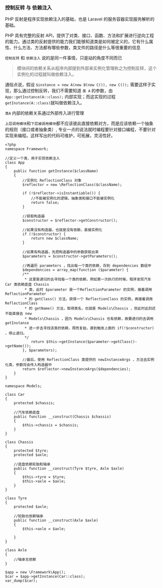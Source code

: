 ### 控制反转 与 依赖注入

PHP 反射是程序实现依赖注入的基础，也是 Laravel 的服务容器实现服务解析的基础。

PHP 具有完整的反射 API，提供了对类、接口、函数、方法和扩展进行逆向工程的能力。通过类的反射提供的能力我们能够知道类是如何被定义的，它有什么属性、什么方法、方法都有哪些参数，类文件的路径是什么等很重要的信息

`控制反转` 和 `依赖注入` 说的是同一件事情，只是站的角度不同而已

> 模块间的依赖关系从程序内部提到外部来实例化管理称之为控制反转，这个实例化的过程就叫做依赖注入。

通俗点说，假设 `$instance = new A(new B(new C()), new C());` 需要这样子实现，那么通过控制反转，我们不需要知道 `类 A` 的参数，由 `App::getInstance(A::class);` 内部实现；而这实现的过程`getInstance(A::class)`就叫做依赖注入。

`类A` 内部的依赖关系通过外部传入进行管理

`上层调用模块`和`下层被调用模块`都不应该彼此直接依赖对方，而是应该依赖一个抽象的规则（接口或者抽象类）, 专业一点的说法就时编程要针对接口编程，不要针对实现来编程。这样写出的代码可维护，可拓展，灵活性好。

```
<?php
namespace Framework;

//定义一个类，用于实现依赖注入
class App
{
    public function getInstance($className)
    {
        //实例化 ReflectionClass 对象
        $reflector = new \ReflectionClass($className);

        if (!$reflector->isInstantiable()) {
            //不能被实例化的逻辑，抽象类和接口不能被实例化
            return false;
        }

        //获取构造器
        $constructor = $reflector->getConstructor();

        //如果没有构造器，也就是没有依赖，直接实例化
        if (!$constructor) {
            return new $className;
        }

        //如果有构造器，先把构造器中的参数获取出来
        $parameters = $constructor->getParameters();

        //再遍历 parameters ，找出每一个类的依赖，存到 dependencies 数组中
        $dependencies = array_map(function ($parameter) {
        /**
         * 这里是递归的去寻找每一个类的依赖，例如第一次执行的时候，程序发现汽车 Car 类依赖底盘 Chassis
         * 类，此时 $parameter 是一个ReflectionParameter 的实例，接着调用 ReflectionParameter
         * 的 getClass() 方法，获得一个 ReflectionClass 的实例，再接着调用 ReflectionClass
         * 的 getName() 方法，取得类名，也就是 Models\Chassis ，但此时此刻还不能直接去 new
         * Models\Chassis ，因为 Models\Chassis 也有依赖，故要递归的去调用 getInstance
         * 进一步去寻找该类的依赖，周而复始，直到触发上面的 if(!$constructor) ，停止递归。
         */
            return $this->getInstance($parameter->getClass()->getName());
        }, $parameters);

        //最后，使用 ReflectionClass 类提供的 newInstanceArgs ，方法去实例化类，参数将会传入构造器中
        return $reflector->newInstanceArgs($dependencies);
    }
}

namespace Models;

class Car
{
    protected $chassis;

    //汽车依赖底盘
    public function __construct(Chassis $chassis)
    {
        $this->chassis = $chassis;
    }
}

class Chassis
{
    protected $tyre;
    protected $axle;

    //底盘依赖轮胎和轴承
    public function __construct(Tyre $tyre, Axle $axle)
    {
        $this->tyre = $tyre;
        $this->axle = $axle;
    }
}

class Tyre
{
    protected $axle;

    //轮胎也依赖轴承
    public function __construct(Axle $axle)
    {
        $this->axle = $axle;

    }
}

class Axle
{
    //轴承无依赖
}

$app = new \Framework\App();
$car = $app->getInstance(Car::class);
var_dump($car);

```
